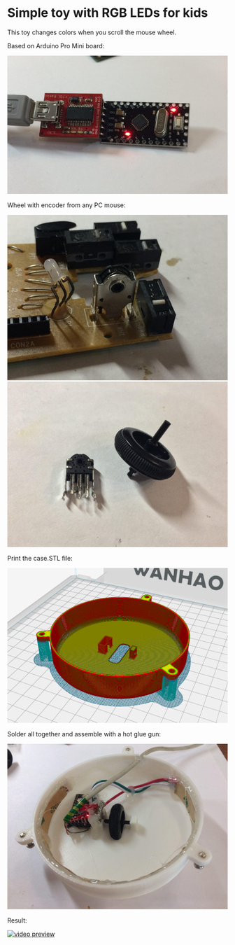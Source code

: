 # Simple toy with RGB LEDs for kids
This toy changes colors when you scroll the mouse wheel.

Based on Arduino Pro Mini board:

![photo](how_to_flash_arduino_pro_mini.jpg)

Wheel with encoder from any PC mouse:

![photo](mouse_wheel_encoder.jpg)
![photo](unsoldered_encoder.jpg)

Print the case.STL file:

![photo](sliced.png)

Solder all together and assemble with a hot glue gun:

![photo](assembled.jpg)

Result:

[![video preview](https://img.youtube.com/vi/5jfoj_qWcjg/0.jpg)](https://youtu.be/5jfoj_qWcjg)
